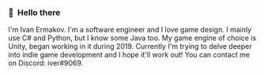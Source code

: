 
### 👋&nbsp;&nbsp;Hello there

I'm Ivan Ermakov. I'm a software engineer and I love game design. I mainly use C# and Python, but I know some Java too. My game engine of choice is Unity, began working in it during 2019. Currently I'm trying to delve deeper into indie game development and I hope it'll work out!
You can contact me on Discord: iver#9069.
